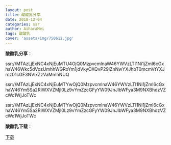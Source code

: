 ```yaml
---
layout: post
title: 酸酸乳分享
date: 2018-12-04
categories: ssr
author: AiharaMei
tags: 酸酸乳
cover: 'assets/img/750612.jpg'
---
```


**酸酸乳分享**：

ssr://MTAzLjExNC4xNjEuMTU4OjQ0MzpvcmlnaW46YWVzLTI1Ni1jZmI6cGxhaW46Wkc5dVozUmhhWGRoYm1jdVkyOXQvP29iZnNwYXJhbT0mcmVtYXJrcz01cGF3NVlxZzVaMmhNUQ

ssr://MTAzLjExNC4xNjEuMTYwOjQ0MzpvcmlnaW46YWVzLTI1Ni1jZmI6cGxhaW46Ym5Sa2RIWXVZMjl0Lz9vYmZzcGFyYW09JnJlbWFya3M9NXBhdzVZcWc1WjJoTWc

ssr://MTAzLjExNC4xNjEuMTYwOjQ0MzpvcmlnaW46YWVzLTI1Ni1jZmI6cGxhaW46Ym5Sa2RIWXVZMjl0Lz9vYmZzcGFyYW09JnJlbWFya3M9NXBhdzVZcWc1WjJoTWc

**酸酸乳下载**：

[下载](https://github.com/shadowsocksr-backup/shadowsocksr-csharp/releases)
